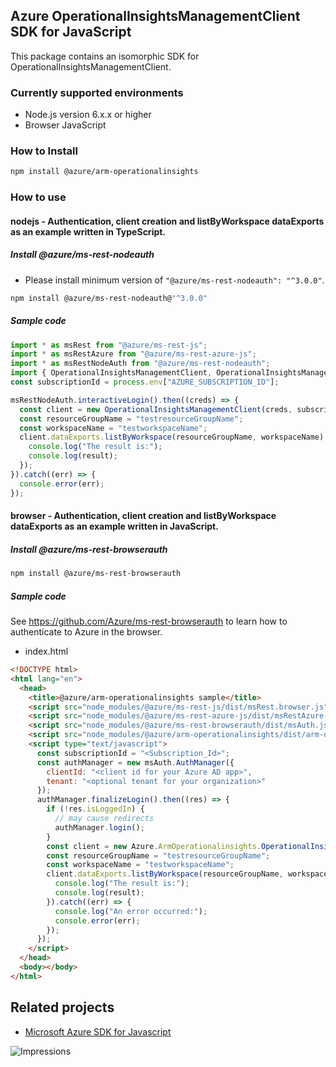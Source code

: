 ## Azure OperationalInsightsManagementClient SDK for JavaScript

This package contains an isomorphic SDK for OperationalInsightsManagementClient.

### Currently supported environments

- Node.js version 6.x.x or higher
- Browser JavaScript

### How to Install

```bash
npm install @azure/arm-operationalinsights
```

### How to use

#### nodejs - Authentication, client creation and listByWorkspace dataExports as an example written in TypeScript.

##### Install @azure/ms-rest-nodeauth

- Please install minimum version of `"@azure/ms-rest-nodeauth": "^3.0.0"`.
```bash
npm install @azure/ms-rest-nodeauth@"^3.0.0"
```

##### Sample code

```typescript
import * as msRest from "@azure/ms-rest-js";
import * as msRestAzure from "@azure/ms-rest-azure-js";
import * as msRestNodeAuth from "@azure/ms-rest-nodeauth";
import { OperationalInsightsManagementClient, OperationalInsightsManagementModels, OperationalInsightsManagementMappers } from "@azure/arm-operationalinsights";
const subscriptionId = process.env["AZURE_SUBSCRIPTION_ID"];

msRestNodeAuth.interactiveLogin().then((creds) => {
  const client = new OperationalInsightsManagementClient(creds, subscriptionId);
  const resourceGroupName = "testresourceGroupName";
  const workspaceName = "testworkspaceName";
  client.dataExports.listByWorkspace(resourceGroupName, workspaceName).then((result) => {
    console.log("The result is:");
    console.log(result);
  });
}).catch((err) => {
  console.error(err);
});
```

#### browser - Authentication, client creation and listByWorkspace dataExports as an example written in JavaScript.

##### Install @azure/ms-rest-browserauth

```bash
npm install @azure/ms-rest-browserauth
```

##### Sample code

See https://github.com/Azure/ms-rest-browserauth to learn how to authenticate to Azure in the browser.

- index.html
```html
<!DOCTYPE html>
<html lang="en">
  <head>
    <title>@azure/arm-operationalinsights sample</title>
    <script src="node_modules/@azure/ms-rest-js/dist/msRest.browser.js"></script>
    <script src="node_modules/@azure/ms-rest-azure-js/dist/msRestAzure.js"></script>
    <script src="node_modules/@azure/ms-rest-browserauth/dist/msAuth.js"></script>
    <script src="node_modules/@azure/arm-operationalinsights/dist/arm-operationalinsights.js"></script>
    <script type="text/javascript">
      const subscriptionId = "<Subscription_Id>";
      const authManager = new msAuth.AuthManager({
        clientId: "<client id for your Azure AD app>",
        tenant: "<optional tenant for your organization>"
      });
      authManager.finalizeLogin().then((res) => {
        if (!res.isLoggedIn) {
          // may cause redirects
          authManager.login();
        }
        const client = new Azure.ArmOperationalinsights.OperationalInsightsManagementClient(res.creds, subscriptionId);
        const resourceGroupName = "testresourceGroupName";
        const workspaceName = "testworkspaceName";
        client.dataExports.listByWorkspace(resourceGroupName, workspaceName).then((result) => {
          console.log("The result is:");
          console.log(result);
        }).catch((err) => {
          console.log("An error occurred:");
          console.error(err);
        });
      });
    </script>
  </head>
  <body></body>
</html>
```

## Related projects

- [Microsoft Azure SDK for Javascript](https://github.com/Azure/azure-sdk-for-js)

![Impressions](https://azure-sdk-impressions.azurewebsites.net/api/impressions/azure-sdk-for-js/sdk/operationalinsights/arm-operationalinsights/README.png)
